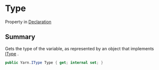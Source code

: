# Type

Property in [Declaration](./)

## Summary

Gets the type of the variable, as represented by an object that implements [IType](../../yarn/yarn.itype/) .

```csharp
public Yarn.IType Type { get; internal set; }
```
